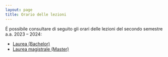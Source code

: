 ```yaml
---
layout: page
title: Orario delle lezioni
---
```


É possibile consultare di seguito gli orari delle lezioni del secondo semestre a.a. 2023 – 2024:

* [Laurea (Bachelor)][1] 
* [Laurea magistrale (Master)][2] 


[1]:https://uniroma2-my.sharepoint.com/:x:/g/personal/isabella_raimondi_uniroma2_eu/ERsChQkboo9Jn4mkMZHpn1MB4JOG7c0NQ8Ds4zGL8P8rhw?e=iPTIOc
[2]:https://uniroma2-my.sharepoint.com/:x:/g/personal/isabella_raimondi_uniroma2_eu/EYoaf2l5uEdIrJlrLgc0ckkB_e8dyf9V_9bp05P-b2_uzQ?e=81x9vM